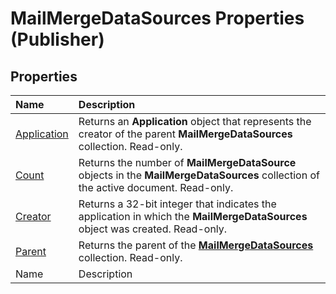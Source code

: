 
# MailMergeDataSources Properties (Publisher)

## Properties



|**Name**|**Description**|
|:-----|:-----|
| [Application](71ea1c44-beb8-c830-26b1-3209fcfb1cfd.md)|Returns an  **Application** object that represents the creator of the parent **MailMergeDataSources** collection. Read-only.|
| [Count](2d40bbb3-08cb-0b80-9949-10dd8c701ea8.md)|Returns the number of  **MailMergeDataSource** objects in the **MailMergeDataSources** collection of the active document. Read-only.|
| [Creator](700b716d-f86d-be25-bdd0-effb669ea553.md)|Returns a 32-bit integer that indicates the application in which the  **MailMergeDataSources** object was created. Read-only.|
| [Parent](064888ff-5e73-7d32-b85a-4ce9cc2842a8.md)|Returns the parent of the  **[MailMergeDataSources](9eff8354-fbc3-7f55-ba6e-738a60f41259.md)** collection. Read-only.|
|Name|Description|
